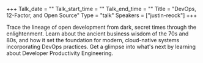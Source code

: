 +++
Talk_date = ""
Talk_start_time = ""
Talk_end_time = ""
Title = "DevOps, 12-Factor, and Open Source"
Type = "talk"
Speakers = ["justin-reock"]
+++

Trace the lineage of open development from dark, secret times through the enlightenment.  Learn about the ancient business wisdom of the 70s and 80s, and how it set the foundation for modern, cloud-native systems incorporating DevOps practices. Get a glimpse into what's next by learning about Developer Productivity Engineering.